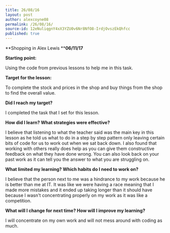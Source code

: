 ```yaml
---
title: 26/08/16
layout: post
author: alexcoyne08
permalink: /26/08/16/
source-id: 12eNuliqgnY4xX3YZU0v6Nr8NfO8-IrdjOvszEkQhfcc
published: true
---
```

**Shopping in Alex Lewis                ****06/11/17**

**Starting point:**

Using the code from previous lessons to help me in this task.

**Target for the lesson:**

To complete the stock and prices in the shop and buy things from the shop to find the overall value.

**Did I reach my target?**

I completed the task that I set for this lesson.

**How did I learn? What strategies were effective?**

I believe that listening to what the teacher said was the main key in this lesson as he told us what to do in a step by step pattern only leaving certain bits of code for us to work out when we sat back down. I also found that working with others really does help as you can give them constructive feedback on what they have done wrong. You can also look back on your past work as it can tell you the answer to what you are struggling on.

**What limited my learning? Which habits do I need to work on?**

I believe that the person next to me was a hindrance to my work because he is better than me at IT. It was like we were having a race meaning that I made more mistakes and it ended up taking longer than it should have because I wasn't concentrating properly on my work as it was like a competition.

**What will I change for next time? How will I improve my learning?**

I will concentrate on my own work and will not mess around with coding as much.

